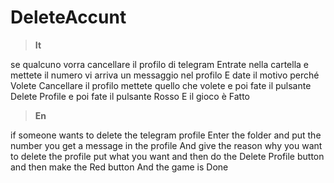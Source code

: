 # DeleteAccunt
> **It**
> 
se qualcuno vorra cancellare il profilo di telegram Entrate nella cartella e mettete il numero vi arriva un messaggio nel profilo E date il motivo perché Volete Cancellare il profilo mettete quello che volete e poi fate il pulsante Delete Profile e poi fate il pulsante Rosso E il gioco è Fatto  

> **En**
> 
if someone wants to delete the telegram profile Enter the folder and put the number you get a message in the profile And give the reason why you want to delete the profile put what you want and then do the Delete Profile button and then make the Red button And the game is Done

